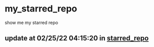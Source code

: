 # my_starred_repo
show me my starred repo

update at 02/25/22 04:15:20 in [starred_repo](./index.html)
---

